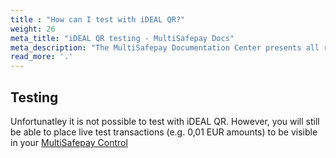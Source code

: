 ```yaml
---
title : "How can I test with iDEAL QR?"
weight: 26
meta_title: "iDEAL QR testing - MultiSafepay Docs"
meta_description: "The MultiSafepay Documentation Center presents all relevant information about our Plugins and API. You can also find support pages for payment methods, tools and general questions as well as the contact details of our Support and Integration Teams."
read_more: '.'
---
```


## Testing

Unfortunatley it is not possible to test with iDEAL QR. However, you will still be able to place live test transactions (e.g. 0,01 EUR amounts) to be visible in your [MultiSafepay Control](https://merchant.multisafepay.com/)